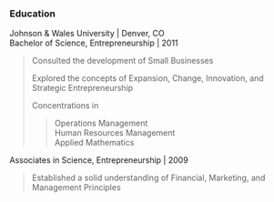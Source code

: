 ### Education
Johnson & Wales University | Denver, CO <br>
Bachelor of Science, Entrepreneurship | 2011
>Consulted the development of Small Businesses
>
>Explored the concepts of Expansion, Change, Innovation, and Strategic Entrepreneurship
>
>Concentrations in
>>Operations Management<br>
>>Human Resources Management<br>
>>Applied Mathematics<br>

Associates in Science, Entrepreneurship | 2009
>Established a solid understanding of Financial, Marketing, and Management Principles
